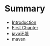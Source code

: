 # Summary

* [Introduction](README.md)
* [First Chapter](chapter1.md)
* [java环境](javahuan_jing.md)
* maven

